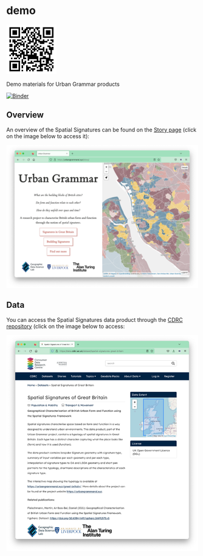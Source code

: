 # demo

![](img/qr.gif)

Demo materials for Urban Grammar products

[![Binder](https://mybinder.org/badge_logo.svg)](https://mybinder.org/v2/gh/urbangrammarai/demo/HEAD)

## Overview

An overview of the Spatial Signatures can be found on the [Story page](https://urbangrammarai.xyz/story) (click on the image below to access it):

[![](img/story.png)](https://urbangrammarai.xyz/story)

## Data

You can access the Spatial Signatures data product through the [CDRC repository](https://data.cdrc.ac.uk/dataset/spatial-signatures-great-britain) (click on the image below to access:

[![](img/cdrc.png)](https://data.cdrc.ac.uk/dataset/spatial-signatures-great-britain)
